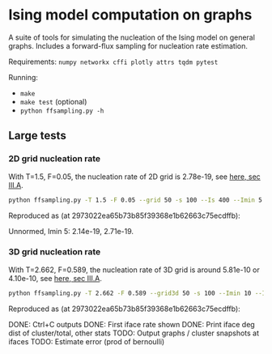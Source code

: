 # Ising model computation on graphs

A suite of tools for simulating the nucleation of the Ising model on general graphs.
Includes a forward-flux sampling for nucleation rate estimation.

Requirements: `numpy networkx cffi plotly attrs tqdm pytest`

Running:

* `make`
* `make test` (optional)
* `python ffsampling.py -h`

## Large tests

### 2D grid nucleation rate

With T=1.5, F=0.05, the nucleation rate of 2D grid is 2.78e-19, see [here, sec III.A](http://micro.stanford.edu/~caiwei/papers/Ryu10pre-Ising.pdf).

```bash
python ffsampling.py -T 1.5 -F 0.05 --grid 50 -s 100 --Is 400 --Imin 5 --Imax 1000 -c 50x50-T1.5-F0.05-s100-I400
```

Reproduced as (at 2973022ea65b73b85f39368e1b62663c75ecdffb):

Unnormed, Imin 5: 2.14e-19, 2.71e-19.

### 3D grid nucleation rate

With T=2.662, F=0.589, the nucleation rate of 3D grid is around 5.81e-10 or 4.10e-10, see [here, sec III.A](http://micro.stanford.edu/~caiwei/papers/Ryu10pre-Ising.pdf).

```bash
python ffsampling.py -T 2.662 -F 0.589 --grid3d 50 -s 100 --Imin 10 --Imax 400 --Is 100 -c Q50-T2.66-F0.59-s100-I100
```

Reproduced as (at 2973022ea65b73b85f39368e1b62663c75ecdffb):

DONE: Ctrl+C outputs
DONE: First iface rate shown
DONE: Print iface deg dist of cluster/total, other stats
TODO: Output graphs / cluster snapshots at ifaces
TODO: Estimate error (prod of bernoulli)

